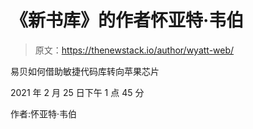 # 《新书库》的作者怀亚特·韦伯

> 原文：<https://thenewstack.io/author/wyatt-web/>

易贝如何借助敏捷代码库转向苹果芯片

2021 年 2 月 25 日下午 1 点 45 分

作者:怀亚特·韦伯